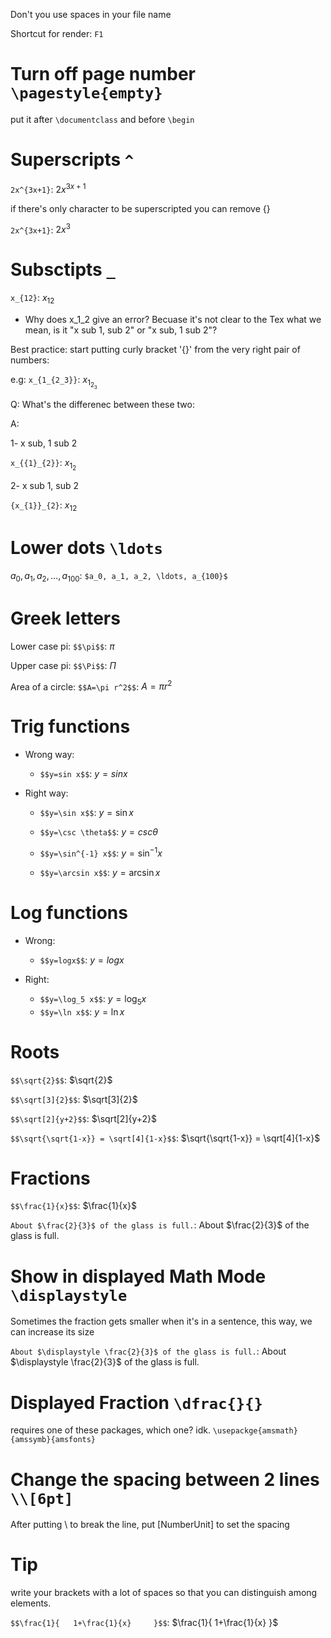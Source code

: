 Don't you use spaces in your file name

Shortcut for render: ```F1```

# Turn off page number ```\pagestyle{empty}```
put it after ```\documentclass``` and before ```\begin```

# Superscripts ```^```

```2x^{3x+1}```:
$2x^{3x+1}$

if there's only character to be superscripted you can remove {}

```2x^{3x+1}```:
$2x^3$

# Subsctipts ```_```
```x_{12}```:
$x_{12}$

- Why does x_1_2 give an error?
  Becuase it's not clear to the Tex what we mean, is it "x sub 1, sub 2" or "x sub, 1 sub 2"?
  
Best practice: start putting curly bracket '{}' from the very right pair of numbers:

e.g:
```x_{1_{2_3}}```:
$x_{1_{2_3}}$

Q: What's the differenec between these two:

A:

1- x sub, 1 sub 2

```x_{{1}_{2}}```:
$x_{{1}_{2}}$

2- x sub 1, sub 2

```{x_{1}}_{2}```:
${x_{1}}_{2}$


# Lower dots ```\ldots```
$a_0, a_1, a_2, \ldots, a_{100}$:
```$a_0, a_1, a_2, \ldots, a_{100}$```

# Greek letters
Lower case pi: ```$$\pi$$```: $\pi$ 

Upper case pi: ```$$\Pi$$```: $\Pi$

Area of a circle: ```$$A=\pi r^2$$```: $A=\pi r^2$


# Trig functions
* Wrong way:
  - ```$$y=sin x$$```: $y=sin x$

* Right way: 
  - ```$$y=\sin x$$```: $y=\sin x$

  - ```$$y=\csc \theta$$```: $y=csc \theta$

  - ```$$y=\sin^{-1} x$$```: $y=\sin^{-1} x$

  - ```$$y=\arcsin x$$```: $y=\arcsin x$

# Log functions 
- Wrong:
  - ```$$y=logx$$```: $y=logx$

- Right:
  - ```$$y=\log_5 x$$```: $y=\log_5 x$
  - ```$$y=\ln x$$```: $y=\ln x$

# Roots
```$$\sqrt{2}$$```: $\sqrt{2}$

```$$\sqrt[3]{2}$$```: $\sqrt[3]{2}$

```$$\sqrt[2]{y+2}$$```: $\sqrt[2]{y+2}$

```$$\sqrt{\sqrt{1-x}} = \sqrt[4]{1-x}$$```: $\sqrt{\sqrt{1-x}} = \sqrt[4]{1-x}$


# Fractions
```$$\frac{1}{x}$$```: $\frac{1}{x}$

```About $\frac{2}{3}$ of the glass is full.```: About $\frac{2}{3}$ of the glass is full.

# Show in displayed Math Mode ```\displaystyle```
Sometimes the fraction gets smaller when it's in a sentence,
this way, we can increase its size

```About $\displaystyle \frac{2}{3}$ of the glass is full.```:
About $\displaystyle \frac{2}{3}$ of the glass is full.

# Displayed Fraction ```\dfrac{}{}```
requires one of these packages, which one? idk.
```\usepackge{amsmath}{amssymb}{amsfonts}```

# Change the spacing between 2 lines ```\\[6pt]```
After putting \\ to break the line, put [NumberUnit] to set the spacing


# Tip
write your brackets with a lot of spaces so that you can distinguish among elements.

```$$\frac{1}{   1+\frac{1}{x}     }$$```: $\frac{1}{   1+\frac{1}{x}     }$

